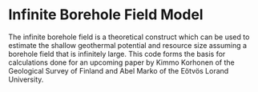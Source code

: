 # Infinite Borehole Field Model
The infinite borehole field is a theoretical construct which can be used to estimate the shallow geothermal potential and resource size assuming a borehole field that is infinitely large.
This code forms the basis for calculations done for an upcoming paper by Kimmo Korhonen of the Geological Survey of Finland and Abel Marko of the Eötvös Lorand University.
